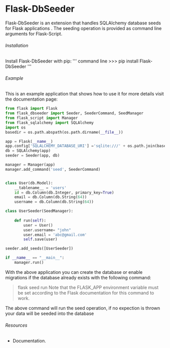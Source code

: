 # Flask-DbSeeder

Flask-DbSeeder is an extension that handles SQLAlchemy database seeds for Flask applications .
The seeding operation is provided as command line arguments for Flask-Script.

###### Installation
Install Flask-DbSeeder with pip:
''' command line
    >>> pip install Flask-DbSeeder
'''

###### Example
This is an example application that shows how to use it for more details visit the documentation page:
```python
from flask import Flask
from flask_dbseeder import Seeder, SeederCommand, SeedManager
from flask_script import Manager
from flask_sqlalchemy import SQLAlchemy
import os
basedir = os.path.abspath(os.path.dirname(__file__))

app = Flask(__name__)
app.config['SQLALCHEMY_DATABASE_URI'] ='sqlite:///' + os.path.join(basedir, 'test.db')
db = SQLAlchemy(app)
seeder = Seeder(app, db)

manager = Manager(app)
manager.add_command('seed', SeederCommand)


class User(db.Model):
    __tablename__ = 'users'
    id = db.Column(db.Integer, primary_key=True)
    email = db.Column(db.String(64))
    username = db.Column(db.String(64))

class UserSeeder(SeedManager):
    
    def run(self):
        user = User()
        user.username= "john"
        user.email = 'abc@gmail.com'
        self.save(user)

seeder.add_seeds([UserSeeder])

if __name__ == "__main__":
    manager.run()
```

With the above application you can create the database or enable migrations if the database already exists with the following command:
> flask seed run
Note that the FLASK_APP environment variable must be set according to the Flask documentation for this command to work. 

The above command will run the seed operation, if no expection is thrown your data will be seeded into the database

###### Resources
* Documentation.

